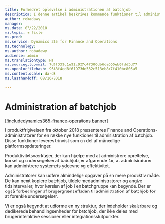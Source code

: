 ```yaml
---
title: Forbedret oplevelse i administrationen af batchjob
description: I denne artikel beskrives kommende funktioner til administration af batchjob.
author: robadawy
manager: 
ms.date: 07/22/2018
ms.topic: article
ms.prod: 
ms.service: Dynamics 365 for Finance and Operations
ms.technology: 
ms.author: robadawy
audience: admin
ms.translationtype: HT
ms.sourcegitcommit: 7d6f339c1e92c937c47306db6da360eb8fdd5d77
ms.openlocfilehash: 95b8f4ed8f61973de532c513eb8c7f410bc805a5
ms.contentlocale: da-dk
ms.lasthandoff: 08/16/2018

---
```


# <a name="managing-batch-jobs"></a>Administration af batchjob

[!include[dynamics365-finance-operations banner](../includes/dynamics365-finance-operations.md)]

I produktfrigivelsen fra oktober 2018 præsenteres Finance and Operations-administratorer for en række nye funktioner til administration af batchjob. Disse funktioner leveres trinvist som en del af månedlige platformsopdateringer.

Produktivitetsværktøjer, der kan hjælpe med at administrere oprettelse, kørsel og undersøgelser af batchjob, er afgørende for, at administratorer kan administrere systemets ydeevne og effektivitet.

Administratorer kan udføre almindelige opgaver på en mere produktiv måde. De kan nemt kopiere batchjob, tildele medadministratorer og angive tidsintervaller, hvor kørslen af job i en batchgruppe kan begynde. Der er også forbedringer af brugergrænsefladen til administration af batchjob for at forenkle undersøgelser. 

Vi er også begyndt at udforme en ny struktur, der indeholder skalerbare og dedikerede behandlingsenheder for batchjob, der ikke deles med brugerinteraktive sessioner eller integrationsslutpunkter.  

<!--
### Who uses this feature
This feature is intended for system administrators and power users managing batch jobs. 
## Status
### Availability
Cloud, on-premises
### Regional availability
All regions.
-->

